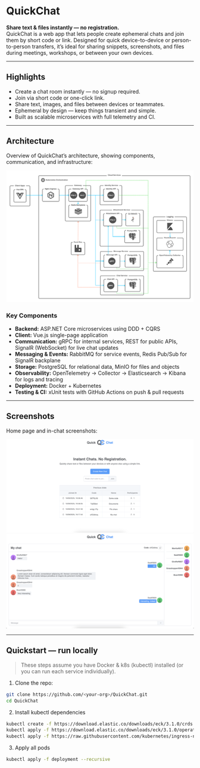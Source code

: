 # QuickChat

**Share text & files instantly — no registration.**  
QuickChat is a web app that lets people create ephemeral chats and join them by short code or link. Designed for quick device-to-device or person-to-person transfers, it’s ideal for sharing snippets, screenshots, and files during meetings, workshops, or between your own devices.

---

## Highlights

- Create a chat room instantly — no signup required.
- Join via short code or one-click link.
- Share text, images, and files between devices or teammates.
- Ephemeral by design — keep things transient and simple.
- Built as scalable microservices with full telemetry and CI.

---

## Architecture

Overview of QuickChat’s architecture, showing components, communication, and infrastructure:

![Architecture diagram](img/QuickChat_architecture.png)

### Key Components

- **Backend:** ASP.NET Core microservices using DDD + CQRS
- **Client:** Vue.js single-page application  
- **Communication:** gRPC for internal services, REST for public APIs, SignalR (WebSocket) for live chat updates
- **Messaging & Events:** RabbitMQ for service events, Redis Pub/Sub for SignalR backplane
- **Storage:** PostgreSQL for relational data, MinIO for files and objects
- **Observability:** OpenTelemetry -> Collector -> Elasticsearch -> Kibana for logs and tracing
- **Deployment:** Docker + Kubernetes
- **Testing & CI:** xUnit tests with GitHub Actions on push & pull requests

---

## Screenshots

Home page and in-chat screenshots:

![Home page](img/QuickChat_home.png)  
![Chat page](img/QuichChat_chat.png)

---

## Quickstart — run locally

> These steps assume you have Docker & k8s (kubectl) installed (or you can run each service individually).

1. Clone the repo:
```bash
git clone https://github.com/<your-org>/QuickChat.git
cd QuickChat
```

2. Install kubectl dependencies
```bash
kubectl create -f https://download.elastic.co/downloads/eck/3.1.0/crds.yaml
kubectl apply -f https://download.elastic.co/downloads/eck/3.1.0/operator.yaml
kubectl apply -f https://raw.githubusercontent.com/kubernetes/ingress-nginx/controller-v1.13.2/deploy/static/provider/cloud/deploy.yaml
```

3. Apply all pods
```bash
kubectl apply -f deployment --recursive
```
